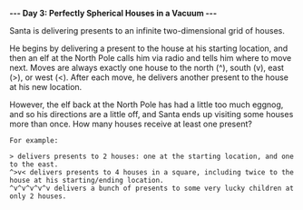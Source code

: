 **--- Day 3: Perfectly Spherical Houses in a Vacuum ---**

Santa is delivering presents to an infinite two-dimensional grid of houses.

He begins by delivering a present to the house at his starting location, and then an elf at the North Pole calls him via 
radio and tells him where to move next. Moves are always exactly one house to the north (^), south (v), east (>), or 
west (<). After each move, he delivers another present to the house at his new location.

However, the elf back at the North Pole has had a little too much eggnog, and so his directions are a little off, and 
Santa ends up visiting some houses more than once. How many houses receive at least one present?
```
For example:

> delivers presents to 2 houses: one at the starting location, and one to the east.
^>v< delivers presents to 4 houses in a square, including twice to the house at his starting/ending location.
^v^v^v^v^v delivers a bunch of presents to some very lucky children at only 2 houses.
```